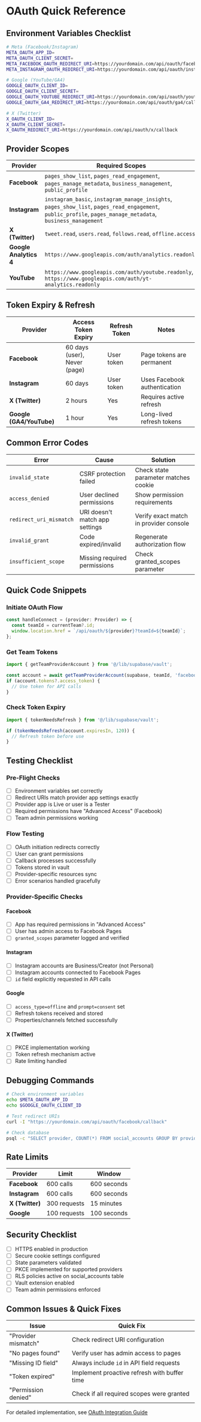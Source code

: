 # OAuth Quick Reference

## Environment Variables Checklist

```bash
# Meta (Facebook/Instagram)
META_OAUTH_APP_ID=
META_OAUTH_CLIENT_SECRET=
META_FACEBOOK_OAUTH_REDIRECT_URI=https://yourdomain.com/api/oauth/facebook/callback
META_INSTAGRAM_OAUTH_REDIRECT_URI=https://yourdomain.com/api/oauth/instagram/callback

# Google (YouTube/GA4)
GOOGLE_OAUTH_CLIENT_ID=
GOOGLE_OAUTH_CLIENT_SECRET=
GOOGLE_OAUTH_YOUTUBE_REDIRECT_URI=https://yourdomain.com/api/oauth/youtube/callback
GOOGLE_OAUTH_GA4_REDIRECT_URI=https://yourdomain.com/api/oauth/ga4/callback

# X (Twitter)
X_OAUTH_CLIENT_ID=
X_OAUTH_CLIENT_SECRET=
X_OAUTH_REDIRECT_URI=https://yourdomain.com/api/oauth/x/callback
```

## Provider Scopes

| Provider               | Required Scopes                                                                                                                                              |
| ---------------------- | ------------------------------------------------------------------------------------------------------------------------------------------------------------ |
| **Facebook**           | `pages_show_list`, `pages_read_engagement`, `pages_manage_metadata`, `business_management`, `public_profile`                                                 |
| **Instagram**          | `instagram_basic`, `instagram_manage_insights`, `pages_show_list`, `pages_read_engagement`, `public_profile`, `pages_manage_metadata`, `business_management` |
| **X (Twitter)**        | `tweet.read`, `users.read`, `follows.read`, `offline.access`                                                                                                 |
| **Google Analytics 4** | `https://www.googleapis.com/auth/analytics.readonly`                                                                                                         |
| **YouTube**            | `https://www.googleapis.com/auth/youtube.readonly`, `https://www.googleapis.com/auth/yt-analytics.readonly`                                                  |

## Token Expiry & Refresh

| Provider                 | Access Token Expiry          | Refresh Token | Notes                        |
| ------------------------ | ---------------------------- | ------------- | ---------------------------- |
| **Facebook**             | 60 days (user), Never (page) | User token    | Page tokens are permanent    |
| **Instagram**            | 60 days                      | User token    | Uses Facebook authentication |
| **X (Twitter)**          | 2 hours                      | Yes           | Requires active refresh      |
| **Google (GA4/YouTube)** | 1 hour                       | Yes           | Long-lived refresh tokens    |

## Common Error Codes

| Error                   | Cause                          | Solution                               |
| ----------------------- | ------------------------------ | -------------------------------------- |
| `invalid_state`         | CSRF protection failed         | Check state parameter matches cookie   |
| `access_denied`         | User declined permissions      | Show permission requirements           |
| `redirect_uri_mismatch` | URI doesn't match app settings | Verify exact match in provider console |
| `invalid_grant`         | Code expired/invalid           | Regenerate authorization flow          |
| `insufficient_scope`    | Missing required permissions   | Check granted_scopes parameter         |

## Quick Code Snippets

### Initiate OAuth Flow

```typescript
const handleConnect = (provider: Provider) => {
  const teamId = currentTeam?.id;
  window.location.href = `/api/oauth/${provider}?teamId=${teamId}`;
};
```

### Get Team Tokens

```typescript
import { getTeamProviderAccount } from '@/lib/supabase/vault';

const account = await getTeamProviderAccount(supabase, teamId, 'facebook');
if (account.tokens?.access_token) {
  // Use token for API calls
}
```

### Check Token Expiry

```typescript
import { tokenNeedsRefresh } from '@/lib/supabase/vault';

if (tokenNeedsRefresh(account.expiresIn, 120)) {
  // Refresh token before use
}
```

## Testing Checklist

### Pre-Flight Checks

- [ ] Environment variables set correctly
- [ ] Redirect URIs match provider app settings exactly
- [ ] Provider app is Live or user is a Tester
- [ ] Required permissions have "Advanced Access" (Facebook)
- [ ] Team admin permissions working

### Flow Testing

- [ ] OAuth initiation redirects correctly
- [ ] User can grant permissions
- [ ] Callback processes successfully
- [ ] Tokens stored in vault
- [ ] Provider-specific resources sync
- [ ] Error scenarios handled gracefully

### Provider-Specific Checks

#### Facebook

- [ ] App has required permissions in "Advanced Access"
- [ ] User has admin access to Facebook Pages
- [ ] `granted_scopes` parameter logged and verified

#### Instagram

- [ ] Instagram accounts are Business/Creator (not Personal)
- [ ] Instagram accounts connected to Facebook Pages
- [ ] `id` field explicitly requested in API calls

#### Google

- [ ] `access_type=offline` and `prompt=consent` set
- [ ] Refresh tokens received and stored
- [ ] Properties/channels fetched successfully

#### X (Twitter)

- [ ] PKCE implementation working
- [ ] Token refresh mechanism active
- [ ] Rate limiting handled

## Debugging Commands

```bash
# Check environment variables
echo $META_OAUTH_APP_ID
echo $GOOGLE_OAUTH_CLIENT_ID

# Test redirect URIs
curl -I "https://yourdomain.com/api/oauth/facebook/callback"

# Check database
psql -c "SELECT provider, COUNT(*) FROM social_accounts GROUP BY provider;"
```

## Rate Limits

| Provider        | Limit        | Window      |
| --------------- | ------------ | ----------- |
| **Facebook**    | 600 calls    | 600 seconds |
| **Instagram**   | 600 calls    | 600 seconds |
| **X (Twitter)** | 300 requests | 15 minutes  |
| **Google**      | 100 requests | 100 seconds |

## Security Checklist

- [ ] HTTPS enabled in production
- [ ] Secure cookie settings configured
- [ ] State parameters validated
- [ ] PKCE implemented for supported providers
- [ ] RLS policies active on social_accounts table
- [ ] Vault extension enabled
- [ ] Team admin permissions enforced

## Common Issues & Quick Fixes

| Issue               | Quick Fix                                    |
| ------------------- | -------------------------------------------- |
| "Provider mismatch" | Check redirect URI configuration             |
| "No pages found"    | Verify user has admin access to pages        |
| "Missing ID field"  | Always include `id` in API field requests    |
| "Token expired"     | Implement proactive refresh with buffer time |
| "Permission denied" | Check if all required scopes were granted    |

For detailed implementation, see [OAuth Integration Guide](./oauth-integration-guide.md)
